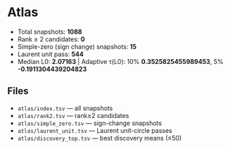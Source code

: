 # Atlas

- Total snapshots: **1088**
- Rank ≥ 2 candidates: **0**
- Simple-zero (sign change) snapshots: **15**
- Laurent unit pass: **544**
- Median L0: **2.07163**  |  Adaptive τ(L0): 10% **0.3525825455989453**, 5% **-0.1911304439204823**

## Files
- `atlas/index.tsv` — all snapshots
- `atlas/rank2.tsv` — rank≥2 candidates
- `atlas/simple_zero.tsv` — sign-change snapshots
- `atlas/laurent_unit.tsv` — Laurent unit-circle passes
- `atlas/discovery_top.tsv` — best discovery means (≤50)
